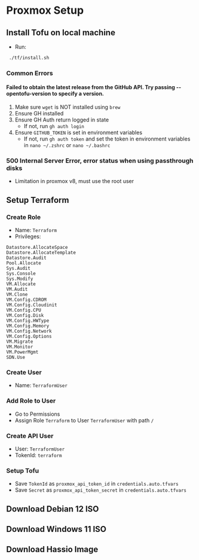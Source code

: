 # Proxmox Setup

## Install Tofu on local machine
- Run:
```bash 
 ./tf/install.sh
 ```

### Common Errors
#### Failed to obtain the latest release from the GitHub API. Try passing --opentofu-version to specify a version.
1. Make sure `wget` is NOT installed using `brew`
2. Ensure GH installed
3. Ensure GH Auth return logged in state
    - If not, run `gh auth login`
4. Ensure `GITHUB_TOKEN` is set in environment variables
    - If not, run `gh auth token` and set the token in environment variables in `nano ~/.zshrc` or `nano ~/.bashrc`

### 500 Internal Server Error, error status when using passthrough disks
- Limitation in proxmox v8, must use the root user

## Setup Terraform
### Create Role
- Name: `Terraform`
- Privileges: 
```
Datastore.AllocateSpace
Datastore.AllocateTemplate
Datastore.Audit
Pool.Allocate
Sys.Audit
Sys.Console
Sys.Modify
VM.Allocate
VM.Audit
VM.Clone
VM.Config.CDROM
VM.Config.Cloudinit
VM.Config.CPU
VM.Config.Disk
VM.Config.HWType
VM.Config.Memory
VM.Config.Network
VM.Config.Options
VM.Migrate
VM.Monitor
VM.PowerMgmt
SDN.Use
```

### Create User
- Name: `TerraformUser`

### Add Role to User
- Go to Permissions
- Assign Role `Terraform` to User `TerraformUser` with path `/`

### Create API User
- User: `TerraformUser`
- TokenId: `terraform`

### Setup Tofu
- Save `TokenId` as `proxmox_api_token_id` in `credentials.auto.tfvars`
- Save `Secret` as `proxmox_api_token_secret` in `credentials.auto.tfvars`

## Download Debian 12 ISO

## Download Windows 11 ISO

## Download Hassio Image